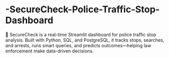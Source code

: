 # -SecureCheck-Police-Traffic-Stop-Dashboard
🚨 SecureCheck is a real-time Streamlit dashboard for police traffic stop analysis. Built with Python, SQL, and PostgreSQL, it tracks stops, searches, and arrests, runs smart queries, and predicts outcomes—helping law enforcement make data-driven decisions.
